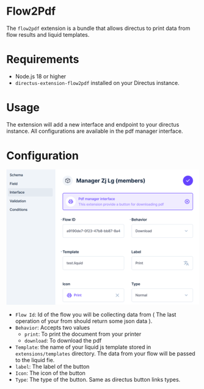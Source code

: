 # Flow2Pdf

The `flow2pdf` extension is a bundle that allows directus to print data from flow results and liquid templates.

# Requirements

- Node.js 18 or higher
- `directus-extension-flow2pdf` installed on your Directus instance.

# Usage

The extension will add a new interface and endpoint to your directus instance.
All configurations are available in the pdf manager interface.

# Configuration

![Configs](./images/configurations.png "Configurations")

- `Flow Id`: Id of the flow you will be collecting data from ( The last operation of your from should return some json data ).
- `Behavior`: Accepts two values
  - `print`: To print the document from your printer
  - `download`: To download the pdf
- `Template`: the name of your liquid js template stored in `extensions/templates` directory. The data from your flow will be passed to the liquid fie.
- `label`: The label of the button
- `Icon`: The icon of the button
- `Type`: The type of the button. Same as directus button links types.
